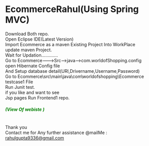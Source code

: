 # EcommerceRahul(Using Spring MVC)
Download Both repo.<br>
Open Eclipse IDE(Latest Version)<br>
Import Ecommerce as a maven Existing Project Into WorkPlace<br>
update maven Project.<br>
Wait for Updation.............<br>
Go to Ecommerce--->Src-->java-->com.worldofShopping.config <br>
open Hibernate Config file<br>
And Setup database detail(URl,Drivername,Username,Password)<br>
Go to Ecommerce\src\main\java\com\worldofshopping\Ecommerce testcase1 File <br>
Run Junit test. <br>
if you like and want to see <br>
 Jsp pages Run Frontend1 repo.<h5 style="color:green">(View Of webiste )</h5><br>
 Thank you<br>
 Contact me for Any further assistance @mailMe : rahulgupta9336@gmail.com<br>
